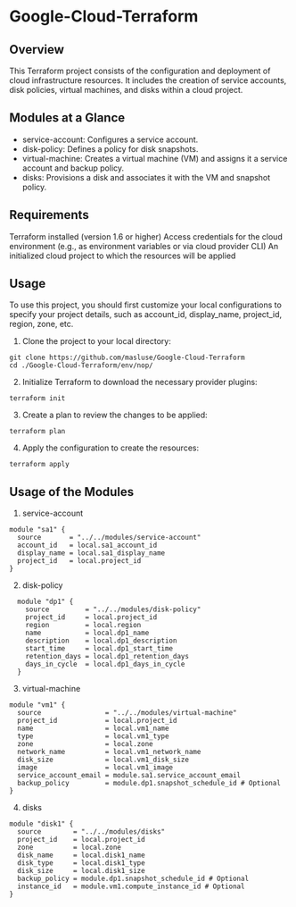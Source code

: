 ﻿# Google-Cloud-Terraform
## Overview
This Terraform project consists of the configuration and deployment of cloud infrastructure resources. It includes the creation of service accounts, disk policies, virtual machines, and disks within a cloud project.
## Modules at a Glance
- service-account: Configures a service account.
- disk-policy: Defines a policy for disk snapshots.
- virtual-machine: Creates a virtual machine (VM) and assigns it a service account and backup policy.
- disks: Provisions a disk and associates it with the VM and snapshot policy.
## Requirements
Terraform installed (version 1.6 or higher)
Access credentials for the cloud environment (e.g., as environment variables or via cloud provider CLI)
An initialized cloud project to which the resources will be applied
## Usage
To use this project, you should first customize your local configurations to specify your project details, such as account_id, display_name, project_id, region, zone, etc.
1. Clone the project to your local directory:
  ```
  git clone https://github.com/masluse/Google-Cloud-Terraform
  cd ./Google-Cloud-Terraform/env/nop/
  ```
2. Initialize Terraform to download the necessary provider plugins:
  ```
  terraform init
  ```
3. Create a plan to review the changes to be applied:
  ```
  terraform plan
  ```
4. Apply the configuration to create the resources:
  ```
  terraform apply
  ```
## Usage of the Modules
1. service-account
  ```
  module "sa1" {
    source       = "../../modules/service-account"
    account_id   = local.sa1_account_id
    display_name = local.sa1_display_name
    project_id   = local.project_id
  }
  ```
2. disk-policy
```
  module "dp1" {
    source         = "../../modules/disk-policy"
    project_id     = local.project_id
    region         = local.region
    name           = local.dp1_name
    description    = local.dp1_description
    start_time     = local.dp1_start_time
    retention_days = local.dp1_retention_days
    days_in_cycle  = local.dp1_days_in_cycle
  }
```
3. virtual-machine
```
module "vm1" {
  source                = "../../modules/virtual-machine"
  project_id            = local.project_id
  name                  = local.vm1_name
  type                  = local.vm1_type
  zone                  = local.zone
  network_name          = local.vm1_network_name
  disk_size             = local.vm1_disk_size
  image                 = local.vm1_image
  service_account_email = module.sa1.service_account_email
  backup_policy         = module.dp1.snapshot_schedule_id # Optional
}
```
4. disks
```
module "disk1" {
  source        = "../../modules/disks"
  project_id    = local.project_id
  zone          = local.zone
  disk_name     = local.disk1_name
  disk_type     = local.disk1_type
  disk_size     = local.disk1_size
  backup_policy = module.dp1.snapshot_schedule_id # Optional
  instance_id   = module.vm1.compute_instance_id # Optional
}
```


